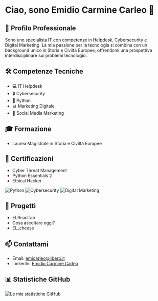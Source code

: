 # Ciao, sono Emidio Carmine Carleo 👋

## 💼 Profilo Professionale
Sono uno specialista IT con competenze in Helpdesk, Cybersecurity e Digital Marketing. La mia passione per la tecnologia si combina con un background unico in Storia e Civiltà Europee, offrendomi una prospettiva interdisciplinare sui problemi tecnologici.

## 🛠 Competenze Tecniche
- 💻 IT Helpdesk
- 🔒 Cybersecurity
- 🐍 Python
- 📊 Marketing Digitale
- 📱 Social Media Marketing

## 🎓 Formazione
- Laurea Magistrale in Storia e Civiltà Europee

## 📜 Certificazioni
- Cyber Threat Management
- Python Essentials 2
- Ethical Hacker
  
![Python](https://img.shields.io/badge/-Python-3776AB?style=flat-square&logo=python&logoColor=white)
![Cybersecurity](https://img.shields.io/badge/-Cybersecurity-FF0000?style=flat-square)
![Digital Marketing](https://img.shields.io/badge/-Digital%20Marketing-4CAF50?style=flat-square)

## 🚀 Progetti
- ELReadTab
- Cosa ascoltare oggi?
- EL_cheese
  
## 📫 Contattami
- Email: emicarleo@libero.it
- LinkedIn: [Emidio Carmine Carleo](https://www.linkedin.com/in/emidio-carmine-carleo-b04bb448)


## 📊 Statistiche GitHub
![Le mie statistiche GitHub](https://github-readme-stats.vercel.app/api?username=ELPythonEMI&show_icons=true&theme=radical)
